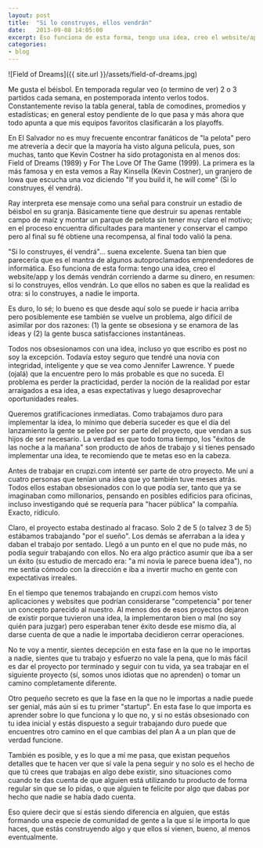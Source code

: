 ```yaml
---
layout: post
title:  "Si lo construyes, ellos vendrán"
date:   2013-09-08 14:05:00
excerpt: Eso funciona de esta forma, tengo una idea, creo el website/app y los demás vendrán corriendo a darme su dinero.
categories:
- blog
---
```

![Field of Dreams]({{ site.url }}/assets/field-of-dreams.jpg)

Me gusta el béisbol. En temporada regular veo (o termino de ver) 2 o 3 partidos cada semana, en postemporada intento verlos todos. Constantemente reviso la tabla general, tabla de comodines, promedios y estadísticas; en general estoy pendiente de lo que pasa y más ahora que todo apunta a que mis equipos favoritos clasificarán a los playoffs.

En El Salvador no es muy frecuente encontrar fanáticos de "la pelota" pero me atrevería a decir que la mayoría ha visto alguna película, pues, son muchas, tanto que Kevin Costner ha sido protagonista en al menos dos: Field of Dreams (1989) y For The Love Of The Game (1999). La primera es la más famosa y en esta vemos a Ray Kinsella (Kevin Costner), un granjero de Iowa que escucha una voz diciendo "If you build it, he will come" (Si lo construyes, él vendrá). 

Ray interpreta ese mensaje como una señal para construir un estadio de béisbol en su granja. Básicamente tiene que destruir su apenas rentable campo de maíz y montar un parque de pelota sin tener muy claro el motivo; en el proceso encuentra dificultades para mantener y conservar el campo pero al final su fé obtiene una recompensa, al final todo valió la pena.

"Si lo construyes, él vendrá"... suena excelente. Suena tan bien que parecería que es el mantra de algunos autoproclamados emprendedores de informática. Eso funciona de esta forma: tengo una idea, creo el website/app y los demás vendrán corriendo a darme su dinero, en resumen: si lo construyes, ellos vendrán. Lo que ellos no saben es que la realidad es otra: si lo construyes, a nadie le importa.

Es duro, lo sé; lo bueno es que desde aquí solo se puede ir hacia arriba pero posiblemente ese también se vuelve un problema, algo difícil de asimilar por dos razones: (1) la gente se obsesiona y se enamora de las ideas y (2) la gente busca satisfacciones instantáneas. 

Todos nos obsesionamos con una idea, incluso yo que escribo es post no soy la excepción. Todavía estoy seguro que tendré una novia con integridad, inteligente y que se vea como Jennifer Lawrence. Y puede (ojalá) que la encuentre pero lo más probable es que no suceda. El problema es perder la practicidad, perder la noción de la realidad por estar arraigados a esa idea, a esas expectativas y luego desaprovechar oportunidades reales.

Queremos gratificaciones inmediatas. Como trabajamos duro para implementar la idea, lo mínimo que debería suceder es que el día del lanzamiento la gente se pelee por ser parte del proyecto, que vendan a sus hijos de ser necesario. La verdad es que todo toma tiempo, los "éxitos de las noche a la mañana" son producto de años de trabajo y si tienes pensado implementar una idea, te recomiendo que te metas eso en la cabeza.

Antes de trabajar en crupzi.com intenté ser parte de otro proyecto. Me uní a cuatro personas que tenían una idea que yo también tuve meses atrás. Todos ellos estaban obsesionados con lo que podía ser, tanto que ya se imaginaban como millonarios, pensando en posibles edificios para oficinas, incluso investigando qué se requería para "hacer pública" la compañía. Exacto, rídiculo.

Claro, el proyecto estaba destinado al fracaso. Solo 2 de 5 (o talvez 3 de 5) estábamos trabajando "por el sueño". Los demás se aferraban a la idea y daban el trabajo por sentado. Llegó a un punto en el que no pude más, no podía seguir trabajando con ellos. No era algo práctico asumir que iba a ser un éxito (su estudio de mercado era: "a mi novia le parece buena idea"), no me sentía cómodo con la dirección e iba a invertir mucho en gente con expectativas irreales. 

En el tiempo que tenemos trabajando en crupzi.com hemos visto aplicaciones y websites que podrían considerarse "competencia" por tener un concepto parecido al nuestro. Al menos dos de esos proyectos dejaron de existir porque tuvieron una idea, la implementaron bien o mal (no soy quién para juzgar) pero esperaban tener éxito desde ese mismo día, al darse cuenta de que a nadie le importaba decidieron cerrar operaciones.

No te voy a mentir, sientes decepción en esta fase en la que no le importas a nadie, sientes que tu trabajo y esfuerzo no vale la pena, que lo más fácil es dar el proyecto por terminado y seguir con tu vida, ya sea trabajar en el siguiente proyecto (sí, somos unos idiotas que no aprenden) o tomar un camino completamente diferente.

Otro pequeño secreto es que la fase en la que no le importas a nadie puede ser genial, más aún si es tu primer "startup". En esta fase lo que importa es aprender sobre lo que funciona y lo que no, y si no estás obsesionado con tu idea inicial y estás dispuesto a seguir trabajando duro puede que encuentres otro camino en el que cambias del plan A a un plan que de verdad funcione. 

También es posible, y es lo que a mí me pasa, que existan pequeños detalles que te hacen ver que sí vale la pena seguir y no solo es el hecho de que tú crees que trabajas en algo debe existir, sino situaciones como cuando te das cuenta de que alguien está utilizando tu producto de forma regular sin que se lo pidas, o que alguien te felicite por algo que dabas por hecho que nadie se había dado cuenta. 

Eso quiere decir que sí estás siendo diferencia en alguien, que estás formando una especie de comunidad de gente a la que sí le importa lo que haces, que estás construyendo algo y que ellos sí vienen, bueno, al menos eventualmente.